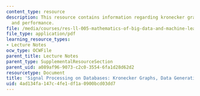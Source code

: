 ```yaml
---
content_type: resource
description: This resource contains information regarding kronecker graphs, data generation,
  and performance.
file: /media/courses/res-ll-005-mathematics-of-big-data-and-machine-learning-january-iap-2020/4ad134fa147c4fe1df1a0900bcd03dd7_MITRES_LL_005F12_Lec8.pdf
file_type: application/pdf
learning_resource_types:
- Lecture Notes
ocw_type: OCWFile
parent_title: Lecture Notes
parent_type: SupplementalResourceSection
parent_uid: a089af96-9073-c2c0-3554-6fa1d28d62d2
resourcetype: Document
title: 'Signal Processing on Databases: Kronecker Graphs, Data Generation, and Performance'
uid: 4ad134fa-147c-4fe1-df1a-0900bcd03dd7
---
```

